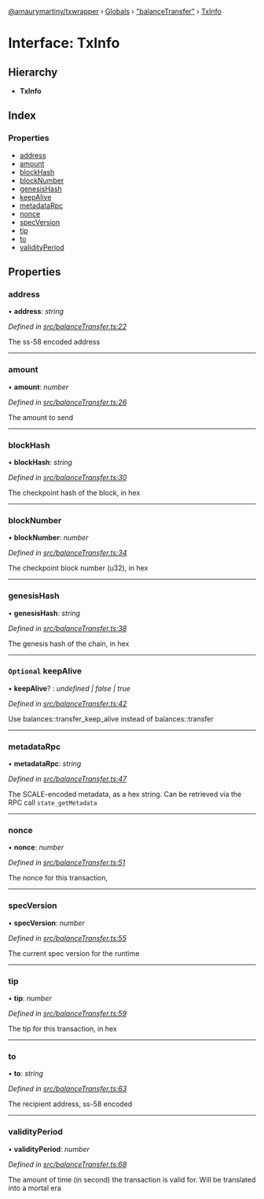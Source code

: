 [@amaurymartiny/txwrapper](../README.md) › [Globals](../globals.md) › ["balanceTransfer"](../modules/_balancetransfer_.md) › [TxInfo](_balancetransfer_.txinfo.md)

# Interface: TxInfo

## Hierarchy

* **TxInfo**

## Index

### Properties

* [address](_balancetransfer_.txinfo.md#address)
* [amount](_balancetransfer_.txinfo.md#amount)
* [blockHash](_balancetransfer_.txinfo.md#blockhash)
* [blockNumber](_balancetransfer_.txinfo.md#blocknumber)
* [genesisHash](_balancetransfer_.txinfo.md#genesishash)
* [keepAlive](_balancetransfer_.txinfo.md#optional-keepalive)
* [metadataRpc](_balancetransfer_.txinfo.md#metadatarpc)
* [nonce](_balancetransfer_.txinfo.md#nonce)
* [specVersion](_balancetransfer_.txinfo.md#specversion)
* [tip](_balancetransfer_.txinfo.md#tip)
* [to](_balancetransfer_.txinfo.md#to)
* [validityPeriod](_balancetransfer_.txinfo.md#validityperiod)

## Properties

###  address

• **address**: *string*

*Defined in [src/balanceTransfer.ts:22](https://github.com/amaurymartiny/polkadotjs-wrapper/blob/9e2988f/src/balanceTransfer.ts#L22)*

The ss-58 encoded address

___

###  amount

• **amount**: *number*

*Defined in [src/balanceTransfer.ts:26](https://github.com/amaurymartiny/polkadotjs-wrapper/blob/9e2988f/src/balanceTransfer.ts#L26)*

The amount to send

___

###  blockHash

• **blockHash**: *string*

*Defined in [src/balanceTransfer.ts:30](https://github.com/amaurymartiny/polkadotjs-wrapper/blob/9e2988f/src/balanceTransfer.ts#L30)*

The checkpoint hash of the block, in hex

___

###  blockNumber

• **blockNumber**: *number*

*Defined in [src/balanceTransfer.ts:34](https://github.com/amaurymartiny/polkadotjs-wrapper/blob/9e2988f/src/balanceTransfer.ts#L34)*

The checkpoint block number (u32), in hex

___

###  genesisHash

• **genesisHash**: *string*

*Defined in [src/balanceTransfer.ts:38](https://github.com/amaurymartiny/polkadotjs-wrapper/blob/9e2988f/src/balanceTransfer.ts#L38)*

The genesis hash of the chain, in hex

___

### `Optional` keepAlive

• **keepAlive**? : *undefined | false | true*

*Defined in [src/balanceTransfer.ts:42](https://github.com/amaurymartiny/polkadotjs-wrapper/blob/9e2988f/src/balanceTransfer.ts#L42)*

Use balances::transfer_keep_alive instead of balances::transfer

___

###  metadataRpc

• **metadataRpc**: *string*

*Defined in [src/balanceTransfer.ts:47](https://github.com/amaurymartiny/polkadotjs-wrapper/blob/9e2988f/src/balanceTransfer.ts#L47)*

The SCALE-encoded metadata, as a hex string. Can be retrieved via the RPC
call `state_getMetadata`

___

###  nonce

• **nonce**: *number*

*Defined in [src/balanceTransfer.ts:51](https://github.com/amaurymartiny/polkadotjs-wrapper/blob/9e2988f/src/balanceTransfer.ts#L51)*

The nonce for this transaction,

___

###  specVersion

• **specVersion**: *number*

*Defined in [src/balanceTransfer.ts:55](https://github.com/amaurymartiny/polkadotjs-wrapper/blob/9e2988f/src/balanceTransfer.ts#L55)*

The current spec version for the runtime

___

###  tip

• **tip**: *number*

*Defined in [src/balanceTransfer.ts:59](https://github.com/amaurymartiny/polkadotjs-wrapper/blob/9e2988f/src/balanceTransfer.ts#L59)*

The tip for this transaction, in hex

___

###  to

• **to**: *string*

*Defined in [src/balanceTransfer.ts:63](https://github.com/amaurymartiny/polkadotjs-wrapper/blob/9e2988f/src/balanceTransfer.ts#L63)*

The recipient address, ss-58 encoded

___

###  validityPeriod

• **validityPeriod**: *number*

*Defined in [src/balanceTransfer.ts:68](https://github.com/amaurymartiny/polkadotjs-wrapper/blob/9e2988f/src/balanceTransfer.ts#L68)*

The amount of time (in second) the transaction is valid for. Will be
translated into a mortal era
